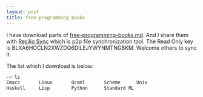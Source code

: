 ```yaml
---
layout: post
title: free programming books
---
```

I have download parts of [free-programming-books.md](https://github.com/sancao2/free-programming-books/blob/master/free-programming-books.md). And I share them with [Resilio Sync](https://www.resilio.com/individuals/) which is p2p file synchronization tool. The Read Only key is BLXA6HOCLN2XWZDQ6DILEJYWYNMTNGBKM. Welcome others to sync it.

The list which I download is below:

```bash
-> ls
Emacs       Linux       Ocaml       Scheme      Unix
Haskell     Lisp        Python      Standard ML
```
